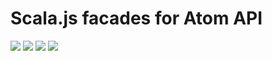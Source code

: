 # Scala.js facades for Atom API

[![](https://travis-ci.org/laughedelic/scalajs-atom-api.svg?branch=master)](https://travis-ci.org/laughedelic/scalajs-atom-api)
[![](http://img.shields.io/github/release/laughedelic/scalajs-atom-api/all.svg)](https://github.com/laughedelic/scalajs-atom-api/releases/latest)
[![](https://img.shields.io/badge/license-MPL--2.0-blue.svg)](https://www.tldrlegal.com/l/mpl-2.0)
[![](https://img.shields.io/badge/contact-gitter_chat-dd1054.svg)](https://gitter.im/laughedelic/scalajs-atom-api)
